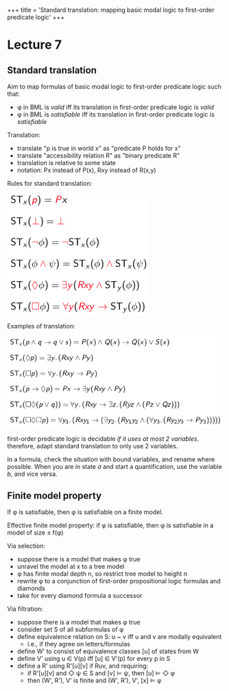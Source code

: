 +++
title = 'Standard translation: mapping basic modal logic to first-order predicate logic'
+++
# Lecture 7
## Standard translation
Aim to map formulas of basic modal logic to first-order predicate logic such that:
- φ in BML is *valid* iff its translation in first-order predicate logic is *valid*
- φ in BML is *satisfiable* iff its translation in first-order predicate logic is *satisfiable*

Translation:
- translate "p is true in world x" as "predicate P holds for x"
- translate "accessibility relation R" as "binary predicate R"
- translation is relative to some state
- notation: Px instead of P(x), Rxy instead of R(x,y)

Rules for standard translation:

![Standard translation rules](standard-translation-rules.png)

Examples of translation:

![Standard translation examples](standard-translation-examples.png)

first-order predicate logic is decidable _if it uses at most 2 variables_.
therefore, adapt standard translation to only use 2 variables.

In a formula, check the situation with bound variables, and rename where possible.
When you are in state _a_ and start a quantification, use the variable _b_, and vice versa.

## Finite model property
If φ is satisfiable, then φ is satisfiable on a finite model.

Effective finite model property: if φ is satisfiable, then φ is satisfiable in a model of size ≤ f(φ)

Via selection:
- suppose there is a model that makes φ true
- unravel the model at x to a tree model
- φ has finite modal depth n, so restrict tree model to height n
- rewrite φ to a conjunction of first-order propositional logic formulas and diamonds
- take for every diamond formula a successor

Via filtration:
- suppose there is a model that makes φ true
- consider set S of all subformulas of φ
- define equivalence relation on S: u ~ v iff u and v are modally equivalent
    - i.e., if they agree on letters/formulas
- define W' to consist of equivalence classes [u] of states from W
- define V' using u ∈ V(p) iff [u] ∈ V'(p) for every p in S
- define a R' using R'[u][v] if Ruv, and requiring:
    - if R'[u][v] and ◇ ψ ∈ S and [v] ⊨ ψ, then [u] ⊨ ◇ φ
    - then (W', R'), V' is finite and (W', R'), V', [x] ⊨ φ


